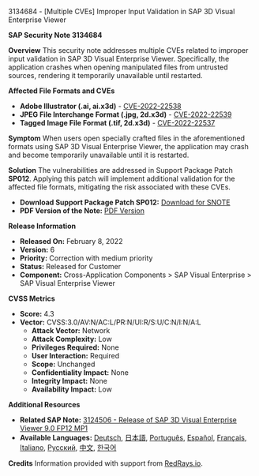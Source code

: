 3134684 - [Multiple CVEs] Improper Input Validation in SAP 3D Visual Enterprise Viewer

**SAP Security Note 3134684**

**Overview**
This security note addresses multiple CVEs related to improper input validation in SAP 3D Visual Enterprise Viewer. Specifically, the application crashes when opening manipulated files from untrusted sources, rendering it temporarily unavailable until restarted.

**Affected File Formats and CVEs**
- **Adobe Illustrator (.ai, ai.x3d)** - [CVE-2022-22538](https://cve.mitre.org/cgi-bin/cvename.cgi?name=CVE-2022-22538)
- **JPEG File Interchange Format (.jpg, 2d.x3d)** - [CVE-2022-22539](https://cve.mitre.org/cgi-bin/cvename.cgi?name=CVE-2022-22539)
- **Tagged Image File Format (.tif, 2d.x3d)** - [CVE-2022-22537](https://cve.mitre.org/cgi-bin/cvename.cgi?name=CVE-2022-22537)

**Symptom**
When users open specially crafted files in the aforementioned formats using SAP 3D Visual Enterprise Viewer, the application may crash and become temporarily unavailable until it is restarted.

**Solution**
The vulnerabilities are addressed in Support Package Patch **SP012**. Applying this patch will implement additional validation for the affected file formats, mitigating the risk associated with these CVEs.

- **Download Support Package Patch SP012:** [Download for SNOTE](https://notesdownloads.sap.com/note/0040000000153232022)
- **PDF Version of the Note:** [PDF Version](https://userapps.support.sap.com/sap/support/sfm/notes/print/0003134684?language=en-US&token=E7AE824731DA096A8E03D0131D7A25E1)

**Release Information**
- **Released On:** February 8, 2022
- **Version:** 6
- **Priority:** Correction with medium priority
- **Status:** Released for Customer
- **Component:** Cross-Application Components > SAP Visual Enterprise > SAP Visual Enterprise Viewer

**CVSS Metrics**
- **Score:** 4.3
- **Vector:** CVSS:3.0/AV:N/AC:L/PR:N/UI:R/S:U/C:N/I:N/A:L
  - **Attack Vector:** Network
  - **Attack Complexity:** Low
  - **Privileges Required:** None
  - **User Interaction:** Required
  - **Scope:** Unchanged
  - **Confidentiality Impact:** None
  - **Integrity Impact:** None
  - **Availability Impact:** Low

**Additional Resources**
- **Related SAP Note:** [3124506 - Release of SAP 3D Visual Enterprise Viewer 9.0 FP12 MP1](https://me.sap.com/notes/3124506)
- **Available Languages:** [Deutsch](https://me.sap.com/notes/0003134684/D), [日本語](https://me.sap.com/notes/0003134684/J), [Português](https://me.sap.com/notes/0003134684/P), [Español](https://me.sap.com/notes/0003134684/S), [Français](https://me.sap.com/notes/0003134684/F), [Italiano](https://me.sap.com/notes/0003134684/I), [Русский](https://me.sap.com/notes/0003134684/R), [中文](https://me.sap.com/notes/0003134684/1), [한국어](https://me.sap.com/notes/0003134684/3)

**Credits**
Information provided with support from [RedRays.io](https://redrays.io).